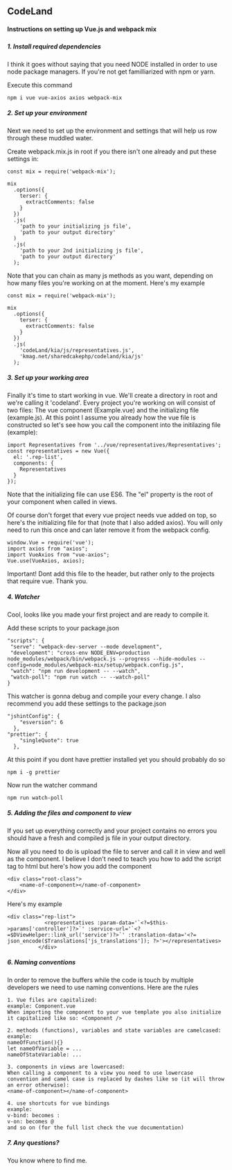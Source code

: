## CodeLand

#### Instructions on setting up Vue.js and webpack mix
#####
##### 1. Install required dependencies
I think it goes without saying that you need NODE installed in order to use node package managers. If you're not get familliarized with npm or yarn.

Execute this command
```
npm i vue vue-axios axios webpack-mix
```

##### 2. Set up your environment
Next we need to set up the environment and settings that will help us row through these muddled water.

Create webpack.mix.js in root if you there isn't one already and put these settings in:

```
const mix = require('webpack-mix');

mix
  .options({
    terser: {
      extractComments: false
    }
  })
  .js(
    'path to your initializing js file',
    'path to your output directory'
  )
  .js(
    'path to your 2nd initializing js file',
    'path to your output directory'
  );
```
Note that you can chain as many js methods as you want, depending on how many files you're working on at the moment.
Here's my example
```
const mix = require('webpack-mix');

mix
  .options({
    terser: {
      extractComments: false
    }
  })
  .js(
    'codeLand/kia/js/representatives.js',
    'kmag.net/sharedcakephp/codeland/kia/js'
  );

```


##### 3. Set up your working area
Finally it's time to start working in vue. We'll create a directory in root and we're calling it 'codeland'. Every project you're working on will consist of two files: The vue component (Example.vue) and the initializing file (example.js). At this point I assume you already how the vue file is constructed so let's see how you call the component into the initilazing file (example):
```
import Representatives from '../vue/representatives/Representatives';
const representatives = new Vue({
  el: '.rep-list',
  components: {
    Representatives
  }
});
```
Note that the initializing file can use ES6. The "el" property is the root of your component when called in views.


Of course don't forget that every vue project needs vue added on top, so here's the initializing file for that (note that I also added axios). You will only need to run this once and can later remove it from the webpack config.
```
window.Vue = require('vue');
import axios from "axios";
import VueAxios from "vue-axios";
Vue.use(VueAxios, axios);
```

Important! Dont add this file to the header, but rather only to the projects that require vue. Thank you.

##### 4. Watcher
Cool, looks like you made your first project and are ready to compile it.

Add these scripts to your package.json
```
"scripts": {
 "serve": "webpack-dev-server --mode development",
 "development": "cross-env NODE_ENV=production node_modules/webpack/bin/webpack.js --progress --hide-modules --config=node_modules/webpack-mix/setup/webpack.config.js",
 "watch": "npm run development -- --watch",
 "watch-poll": "npm run watch -- --watch-poll"
}
```

This watcher is gonna debug and compile your every change. I also recommend you add these settings to the package.json
```
"jshintConfig": {
    "esversion": 6
  },
"prettier": {
    "singleQuote": true
  },
```

At this point if you dont have prettier installed yet you should probably do so
```
npm i -g prettier
```

Now run the watcher command
```
npm run watch-poll
```

##### 5. Adding the files and component to view
If you set up everything correctly and your project contains no errors you should have a fresh and compiled js file in your output directory.

Now all you need to do is upload the file to server and call it in view and well as the component. I believe I don't need to teach you how to add the script tag to html but here's how you add the component
```
<div class="root-class">
    <name-of-component></name-of-component>
</div>
```

Here's my example
```
<div class="rep-list">
            <representatives :param-data='`<?=$this->params['controller']?>`' :service-url='`<?=$DViewHelper::link_url('service')?>`' :translation-data='<?= json_encode($Translations['js_translations']); ?>'></representatives>
          </div>
```

##### 6. Naming conventions
In order to remove the buffers while the code is touch by multiple developers we need to use naming conventions. Here are the rules
```
1. Vue files are capitalized:
example: Component.vue
When importing the component to your vue template you also initialize it capitalized like so: <Component />

2. methods (functions), variables and state variables are camelcased:
example: 
nameOfFunction(){}
let nameOfVariable = ...
nameOfStateVariable: ...

3. components in views are lowercased:
When calling a component to a view you need to use lowercase convention and camel case is replaced by dashes like so (it will throw an error otherwise):
<name-of-component></name-of-component>

4. use shortcuts for vue bindings
example:
v-bind: becomes :
v-on: becomes @
and so on (for the full list check the vue documentation)
```


##### 7. Any questions?
You know where to find me.

